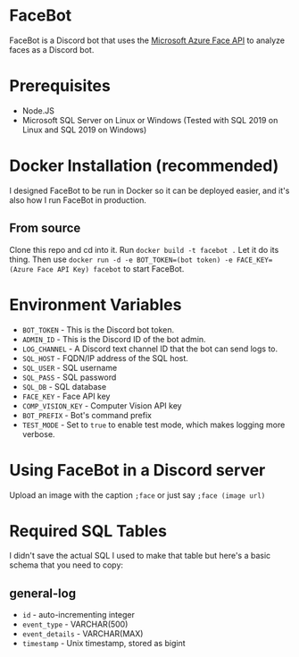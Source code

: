 # FaceBot
FaceBot is a Discord bot that uses the [Microsoft Azure Face API](https://docs.microsoft.com/en-us/azure/cognitive-services/face/overview) to analyze faces as a Discord bot.

# Prerequisites
* Node.JS
* Microsoft SQL Server on Linux or Windows (Tested with SQL 2019 on Linux and SQL 2019 on Windows)

# Docker Installation (recommended)
I designed FaceBot to be run in Docker so it can be deployed easier, and it's also how I run FaceBot in production.

## From source
Clone this repo and cd into it. Run `docker build -t facebot .` Let it do its thing. Then use `docker run -d -e BOT_TOKEN=(bot token) -e FACE_KEY=(Azure Face API Key) facebot` to start FaceBot.

# Environment Variables
* `BOT_TOKEN` - This is the Discord bot token.
* `ADMIN_ID` - This is the Discord ID of the bot admin.
* `LOG_CHANNEL` - A Discord text channel ID that the bot can send logs to.
* `SQL_HOST` - FQDN/IP address of the SQL host. 
* `SQL_USER` - SQL username
* `SQL_PASS` - SQL password
* `SQL_DB` - SQL database
* `FACE_KEY` - Face API key
* `COMP_VISION_KEY` - Computer Vision API key
* `BOT_PREFIX` - Bot's command prefix
* `TEST_MODE` - Set to `true` to enable test mode, which makes logging more verbose.

# Using FaceBot in a Discord server
Upload an image with the caption `;face` or just say `;face (image url)`

# Required SQL Tables
I didn't save the actual SQL I used to make that table but here's a basic schema that you need to copy:

## general-log
* `id` - auto-incrementing integer
* `event_type` - VARCHAR(500)
* `event_details` - VARCHAR(MAX)
* `timestamp` - Unix timestamp, stored as bigint